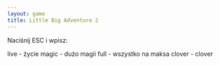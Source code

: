 ```yaml
---
layout: game
title: Little Big Adventure 2
---
```


Naciśnij ESC i wpisz:

live 	- życie
magic 	- dużo magii
full 	- wszystko na maksa
clover 	- clover
